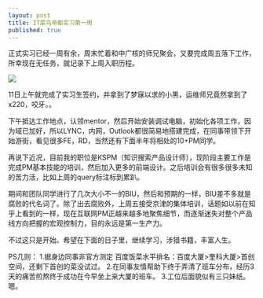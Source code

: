```yaml
---
layout: post
title: IT菜鸟帝都实习第一周
published: true
---
```


正式实习已经一周有余，周末忙着和中广核的师兄聚会，又要完成周五落下工作，所幸现在无任务，就记录下上周入职历程。

[![](http://ww2.sinaimg.cn/bmiddle/66af2c95jw1duypng9rh9j.jpg)](http://ww2.sinaimg.cn/bmiddle/66af2c95jw1duypng9rh9j.jpg)

11日上午就完成了实习生签约，并拿到了梦寐以求的小黑，运维师兄竟然拿到了x220，咬牙。。

下午抵达工作地点，认领mentor，然后开始安装调试电脑，初始化各项工作，因为域已加好，所以LYNC，内网，Outlook都很简易地搭建完成，在同事带领下开始游街，看见很多FE，RD，当然还有下面半年将相处的10+PM同学。

再说下近况，目前我的职位是KSPM（知识搜索产品设计师），现阶段主要工作是完成PM基本技能的培训，然后加入更多的前端设计。之后培训会有很多很多未知的苦力活，比如上周的query标注标到累趴。

期间和团队同学进行了几次大小不一的BIU，然后和预期的一样，BIU差不多就是腐败的代名词了。除了出去腐败外，上周五接受京津的集体培训，话题如以前在知乎上看到的一样，现在互联网PM正越来越多地聚焦细节，而逐渐迷失对整个产品线方向把握的宏观控制力，目的永远是第一生产力。

不过这只是开始。希望在下面的日子里，继续学习，涉猎书籍，丰富人生。

PS几则： 1.据身边同事非官方测定 百度饭菜水平排名：百度大厦\>奎科大厦\>首创空间，还剩下首创的菜没试过。 2.在同事友情帮助下终于弄清了班车分布，经历3天的痛苦煎熬终于成功在今早坐上来大厦的班车。 3.工位后面貌似有三只妹纸。嗯。
